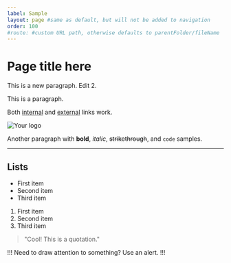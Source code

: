 ```yaml
---
label: Sample
layout: page #same as default, but will not be added to navigation
order: 100
#route: #custom URL path, otherwise defaults to parentFolder/fileName
---
```

# Page title here

This is a new paragraph. Edit 2.

This is a paragraph.

Both [internal](index.md) and [external](https://example.com) links work.

![Your logo](images/Tempus.png)

Another paragraph with **bold**, _italic_, ~~strikethrough~~, and `code` samples.

---

## Lists

- First item
- Second item
- Third item

1. First item
2. Second item
3. Third item

> "Cool! This is a quotation."

!!!
Need to draw attention to something? Use an alert.
!!!
